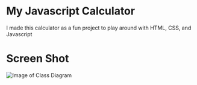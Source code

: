 # My Javascript Calculator

I made this calculator as a fun project to play around with HTML, CSS, and Javascript

# Screen Shot

![Image of Class Diagram](/screenshots/ClassDiagram.PNG)
